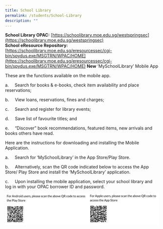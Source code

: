 ```yaml
---
title: School Library
permalink: /students/School-Library
description: ""
---
```

**School Library OPAC:** [https://schoolibrary.moe.edu.sg/westspringsec](https://schoolibrary.moe.edu.sg/westspringsec)   
**School eResource Repository:**   [https://schoolibrary.moe.edu.sg/eresourcessec/cgi-bin/spydus.exe/MSGTRN/WPAC/HOME](https://schoolibrary.moe.edu.sg/eresourcessec/cgi-bin/spydus.exe/MSGTRN/WPAC/HOME)
**New** ‘MySchoolLibrary’ Mobile App

These are the functions available on the mobile app.

a.     Search for books & e-books, check item availability and place reservations;

b.     View loans, reservations, fines and charges;

c.     Search and register for library events;

d.     Save list of favourite titles; and

e.     “Discover” book recommendations, featured items, new arrivals and books others have read.

Here are the instructions for downloading and installing the Mobile Application.

a.     Search for ‘MySchoolLibrary’ in the App Store/Play Store.

b.     Alternatively, scan the QR code indicated below to access the App Store/ Play Store and install the ‘MySchoolLibrary’ application.

c.     Upon installing the mobile application, select your school library and log in with your OPAC borrower ID and password.

![](/images/Students/School%20Library/photo_6249136429263336269_w.png)